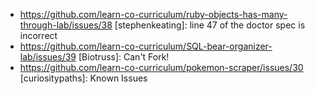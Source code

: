 * https://github.com/learn-co-curriculum/ruby-objects-has-many-through-lab/issues/38 [stephenkeating]: line 47 of the doctor spec is incorrect
* https://github.com/learn-co-curriculum/SQL-bear-organizer-lab/issues/39 [Biotruss]: Can't Fork!
* https://github.com/learn-co-curriculum/pokemon-scraper/issues/30 [curiositypaths]: Known Issues
